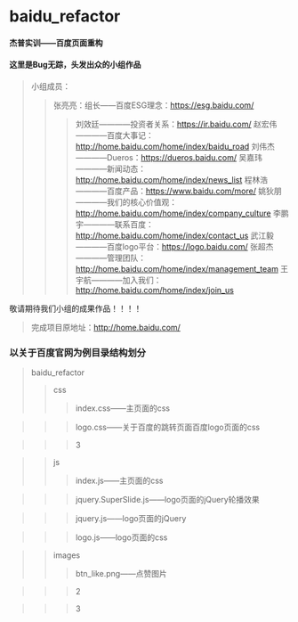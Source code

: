 # baidu_refactor
#### 杰普实训——百度页面重构
#### 这里是Bug无踪，头发出众的小组作品
> 小组成员：
>> 张亮亮：组长——百度ESG理念：https://esg.baidu.com/
>>> 刘效廷————投资者关系：https://ir.baidu.com/
>>> 赵宏伟————百度大事记：http://home.baidu.com/home/index/baidu_road
>>> 刘伟杰————Dueros：https://dueros.baidu.com/
>>> 吴嘉玮————新闻动态：http://home.baidu.com/home/index/news_list
>>> 程林浩————百度产品：https://www.baidu.com/more/
>>> 姚狄朋————我们的核心价值观：http://home.baidu.com/home/index/company_culture
>>> 李鹏宇————联系百度：http://home.baidu.com/home/index/contact_us
>>> 武江毅————百度logo平台：https://logo.baidu.com/
>>> 张超杰————管理团队：http://home.baidu.com/home/index/management_team
>>> 王宇航————加入我们：http://home.baidu.com/home/index/join_us








敬请期待我们小组的成果作品！！！！
>完成项目原地址：http://home.baidu.com/
### 以关于百度官网为例目录结构划分
> baidu_refactor
>> css
>>> index.css——主页面的css

>>> logo.css——关于百度的跳转页面百度logo页面的css

>>> 3

>>js
>>> index.js——主页面的css

>>> jquery.SuperSlide.js——logo页面的jQuery轮播效果

>>> jquery.js——logo页面的jQuery

>>>logo.js——logo页面的css

>>images
>>> btn_like.png——点赞图片

>>> 2

>>> 3

